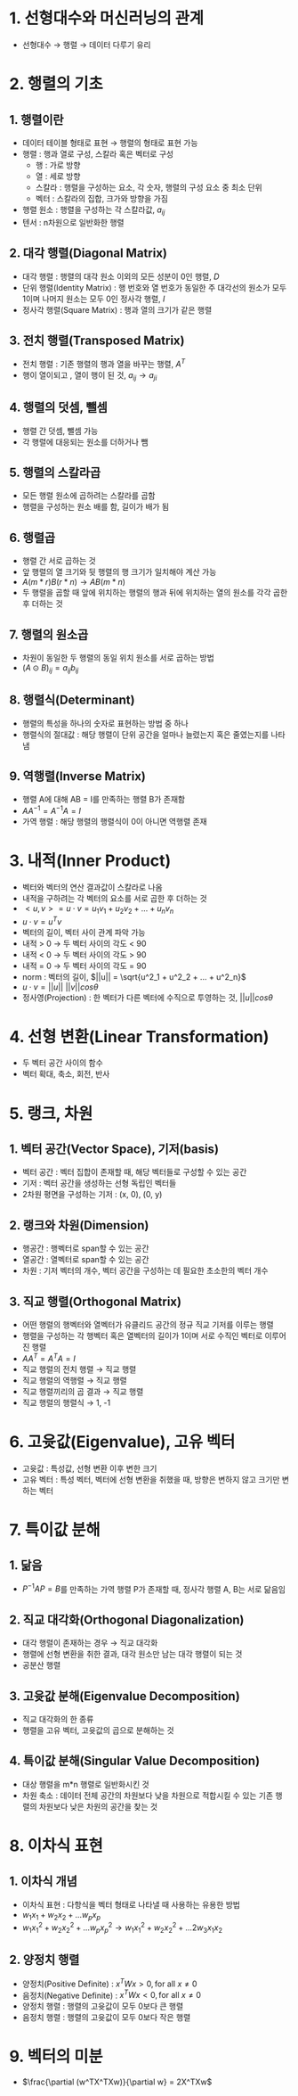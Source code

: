 # 1. 선형대수와 머신러닝의 관계

- 선형대수 → 행렬 → 데이터 다루기 유리

# 2. 행렬의 기초

## 1. 행렬이란

- 데이터 테이블 형태로 표현 → 행렬의 형태로 표현 가능
- 행렬 : 행과 열로 구성, 스칼라 혹은 벡터로 구성
    - 행 : 가로 방향
    - 열 : 세로 방향
    - 스칼라 : 행렬을 구성하는 요소, 각 숫자, 행렬의 구성 요소 중 최소 단위
    - 벡터 : 스칼라의 집합, 크가와 방향을 가짐
- 행렬 원소 : 행렬을 구성하는 각 스칼라값, $a_{ij}$
- 텐서 : n차원으로 일반화한 행렬

## 2. 대각 행렬(Diagonal Matrix)

- 대각 행렬 : 행렬의 대각 원소 이외의 모든 성분이 0인 행렬, $D$
- 단위 행렬(Identity Matrix) : 행 번호와 열 번호가 동일한 주 대각선의 원소가 모두 1이며 나머지 원소는 모두 0인 정사각 행렬, $I$
- 정사각 행렬(Square Matrix) : 행과 열의 크기가 같은 행렬

## 3. 전치 행렬(Transposed Matrix)

- 전치 행렬 : 기존 행렬의 행과 열을 바꾸는 행렬, $A^T$
- 행이 열이되고 , 열이 행이 된 것, $a_{ij} \rightarrow a_{ji}$

## 4. 행렬의 덧셈, 뺄셈

- 행렬 간 덧셈, 뺄셈 가능
- 각 행렬에 대응되는 원소를 더하거나 뺌

## 5. 행렬의 스칼라곱

- 모든 행렬 원소에 곱하려는 스칼라를 곱함
- 행렬을 구성하는 원소 배를 함, 길이가 배가 됨

## 6. 행렬곱

- 행렬 간 서로 곱하는 것
- 앞 행렬의 열 크기와 뒷 행렬의 행 크기가 일치해야 계산 가능
- $A(m * r) B(r * n) \rightarrow AB(m * n)$
- 두 행렬을 곱할 때 앞에 위치하는 행렬의 행과 뒤에 위치하는 열의 원소를 각각 곱한 후 더하는 것

## 7. 행렬의 원소곱

- 차원이 동일한 두 행렬의 동일 위치 원소를 서로 곱하는 방법
- $(A ⊙ B)_{ij} = a_{ij}b_{ij}$

## 8. 행렬식(Determinant)

- 행렬의 특성을 하나의 숫자로 표현하는 방법 중 하나
- 행렬식의 절대값 : 해당 행렬이 단위 공간을 얼마나 늘렸는지 혹은 줄였는지를 나타냄

## 9. 역행렬(Inverse Matrix)

- 행렬 A에 대해 AB = I를 만족하는 행렬 B가 존재함
- $AA^{-1} = A^{-1}A = I$
- 가역 행렬 : 해당 행렬의 행렬식이 0이 아니면 역행렬 존재

# 3. 내적(Inner Product)

- 벡터와 벡터의 연산 결과값이 스칼라로 나옴
- 내적을 구하려는 각 벡터의 요소를 서로 곱한 후 더하는 것
- $<u, v> = u \cdot v = u_1v_1 + u_2v_2 + … + u_nv_n$
- $u \cdot v = u^Tv$
- 벡터의 길이, 벡터 사이 관계 파악 가능
- 내적 > 0 → 두 벡터 사이의 각도 < 90
- 내적 < 0 → 두 벡터 사이의 각도 > 90
- 내적 = 0 → 두 벡터 사이의 각도 = 90
- norm : 벡터의 길이, $||u|| = \sqrt{u^2_1 + u^2_2 + ... + u^2_n}$
- $u \cdot v = ||u|| \ ||v|| cos \theta$
- 정사영(Projection) : 한 벡터가 다른 벡터에 수직으로 투영하는 것, $||u|| cos \theta$

# 4. 선형 변환(Linear Transformation)

- 두 벡터 공간 사이의 함수
- 벡터 확대, 축소, 회전, 반사

# 5. 랭크, 차원

## 1. 벡터 공간(Vector Space), 기저(basis)

- 벡터 공간 : 벡터 집합이 존재할 때, 해당 벡터들로 구성할 수 있는 공간
- 기저 : 벡터 공간을 생성하는 선형 독립인 벡터들
- 2차원 평면을 구성하는 기저 : (x, 0), (0, y)

## 2. 랭크와 차원(Dimension)

- 행공간 : 행벡터로 span할 수 있는 공간
- 열공간 : 열벡터로 span할 수 있는 공간
- 차원 : 기저 벡터의 개수, 벡터 공간을 구성하는 데 필요한 초소한의 벡터 개수

## 3. 직교 행렬(Orthogonal Matrix)

- 어떤 행렬의 행벡터와 열벡터가 유클리드 공간의 정규 직교 기저를 이루는 행렬
- 행렬을 구성하는 각 행벡터 혹은 열벡터의 길이가 1이며 서로 수직인 벡터로 이루어진 행렬
- $AA^T = A^TA = I$
- 직교 행렬의 전치 행렬 → 직교 행렬
- 직교 행렬의 역행렬 → 직교 행렬
- 직교 행렬끼리의 곱 결과 → 직교 행렬
- 직교 행렬의 행렬식 → 1, -1

# 6. 고윳값(Eigenvalue), 고유 벡터

- 고윳값 : 특성값, 선형 변환 이후 변한 크기
- 고유 벡터 : 특성 벡터, 벡터에 선형 변환을 취했을 때, 방향은 변하지 않고 크기만 변하는 벡터

# 7. 특이값 분해

## 1. 닮음

- $P^{-1}AP = B$를 만족하는 가역 행렬 P가 존재할 때, 정사각 행렬 A, B는 서로 닮음임

## 2. 직교 대각화(Orthogonal Diagonalization)

- 대각 행렬이 존재하는 경우 → 직교 대각화
- 행렬에 선형 변환을 취한 결과, 대각 원소만 남는 대각 행렬이 되는 것
- 공분산 행렬

## 3. 고윳값 분해(Eigenvalue Decomposition)

- 직교 대각화의 한 종류
- 행렬을 고유 벡터, 고윳값의 곱으로 분해하는 것

## 4. 특이값 분해(Singular Value Decomposition)

- 대상 행렬을 m*n 행렬로 일반화시킨 것
- 차원 축소 : 데이터 전체 공간의 차원보다 낮을 차원으로 적합시킬 수 있는 기존 행렬의 차원보다 낮은 차원의 공간을 찾는 것

# 8. 이차식 표현

## 1. 이차식 개념

- 이차식 표현 : 다항식을 벡터 형태로 나타낼 때 사용하는 유용한 방법
- $w_1x_1 + w_2x_2 + … w_px_p$
- $w_1x_1^2 + w_2x_2^2 + … w_px_p^2 \rightarrow w_1x_1^2 + w_2x_2^2 + … 2w_3x_1x_2$

## 2. 양정치 행렬

- 양정치(Positive Definite) : $x^TWx > 0, \text{for all} \ x ≠ 0$
- 음정치(Negative Definite) : $x^TWx < 0, \text{for all} \ x ≠ 0$
- 양정치 행렬 : 행렬의 고윳값이 모두 0보다 큰 행렬
- 음정치 행렬 : 행렬의 고윳값이 모두 0보다 작은 행렬

# 9. 벡터의 미분

- $\frac{\partial (w^TX^TXw)}{\partial w} = 2X^TXw$